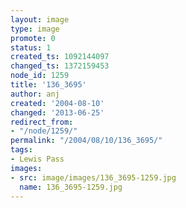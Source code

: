 ```yaml
---
layout: image
type: image
promote: 0
status: 1
created_ts: 1092144097
changed_ts: 1372159453
node_id: 1259
title: '136_3695'
author: anj
created: '2004-08-10'
changed: '2013-06-25'
redirect_from:
- "/node/1259/"
permalink: "/2004/08/10/136_3695/"
tags:
- Lewis Pass
images:
- src: image/images/136_3695-1259.jpg
  name: 136_3695-1259.jpg
---
```


